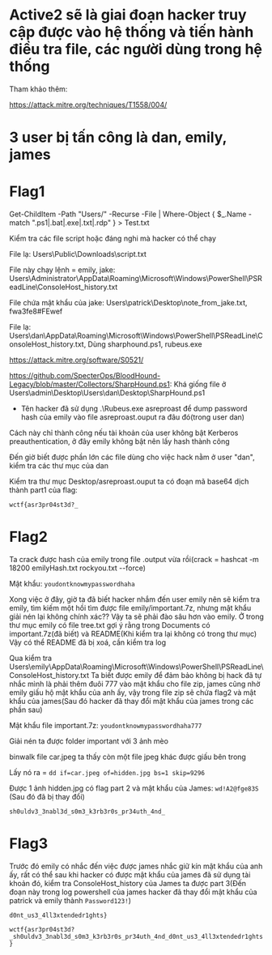# Active2 sẽ là giai đoạn hacker truy cập được vào hệ thống và tiến hành điều tra file, các người dùng trong hệ thống
Tham khảo thêm:

https://attack.mitre.org/techniques/T1558/004/
# 3 user bị tấn công là dan, emily, james

# Flag1
Get-ChildItem -Path "Users/" -Recurse -File | Where-Object { $_.Name -match "\.ps1|\.bat|\.exe|\.txt|\.rdp" } > Test.txt

Kiểm tra các file script hoặc đáng nghi mà hacker có thể chạy

File lạ: Users\Public\Downloads\script.txt

File này chạy lệnh = emily, jake: Users\Administrator\AppData\Roaming\Microsoft\Windows\PowerShell\PSReadLine\ConsoleHost_history.txt

File chứa mật khẩu của jake: Users\patrick\Desktop\note_from_jake.txt, fwa3fe8#FEwef

File lạ: Users\dan\AppData\Roaming\Microsoft\Windows\PowerShell\PSReadLine\ConsoleHost_history.txt, Dùng sharphound.ps1, rubeus.exe 

https://attack.mitre.org/software/S0521/

https://github.com/SpecterOps/BloodHound-Legacy/blob/master/Collectors/SharpHound.ps1: Khá giống file ở Users\admin\Desktop\Users\dan\Desktop\SharpHound.ps1

- Tên hacker đã sử dụng .\Rubeus.exe asreproast để dump password hash của emily vào file asreproast.ouput ra đâu đó(trong user dan)

Cách này chỉ thành công nếu tài khoản của user không bật Kerberos preauthentication, ở đây emily không bật nên lấy hash thành công

Đến giờ biết được phần lớn các file dùng cho việc hack nằm ở user "dan", kiểm tra các thư mục của dan

Kiểm tra thư mục Desktop/asreproast.ouput ta có đoạn mã base64 dịch thành part1 của flag: 

`wctf{asr3pr04st3d?_`


# Flag2
Ta crack được hash của emily trong file .output vừa rồi(crack = hashcat -m 18200 emilyHash.txt rockyou.txt --force)

Mật khẩu: `youdontknowmypasswordhaha`

Xong việc ở đây, giờ ta đã biết hacker nhắm đến user emily nên sẽ kiểm tra emily, tìm kiếm một hồi tìm được file emily/important.7z, nhưng mật khẩu giải nén lại không chính xác?? Vậy ta sẽ phải đào sâu hơn vào emily. Ở trong thư mục emily có file tree.txt gợi ý rằng trong Documents có important.7z(đã biết) và README(Khi kiểm tra lại không có trong thư mục) Vậy có thể README đã bị xoá, cần kiểm tra log

Qua kiểm tra Users\emily\AppData\Roaming\Microsoft\Windows\PowerShell\PSReadLine\ConsoleHost_history.txt Ta biết được emily để đảm bảo không bị hack đã tự nhắc mình là phải thêm đuôi 777 vào mật khẩu cho file zip, james cũng nhờ emily giấu hộ mật khẩu của anh ấy, vậy trong file zip sẽ chứa flag2 và mật khẩu của james(Sau đó hacker đã thay đổi mật khẩu của james trong các phần sau)

Mật khẩu file important.7z: `youdontknowmypasswordhaha777`

Giải nén ta được folder important với 3 ảnh mèo

binwalk file car.jpeg ta thấy còn một file jpeg khác được giấu bên trong

Lấy nó ra = `dd if=car.jpeg of=hidden.jpg bs=1 skip=9296`

Được 1 ảnh hidden.jpg có flag part 2 và mật khẩu của James: `wd!A2@fge83S` (Sau đó đã bị thay đổi)

`sh0uldv3_3nabl3d_s0m3_k3rb3r0s_pr34uth_4nd_`

# Flag3
Trước đó emily có nhắc đến việc được james nhắc giữ kín mật khẩu của anh ấy, rất có thể sau khi hacker có được mật khẩu của james đã sử dụng tài khoản đó, kiểm tra ConsoleHost_history của James ta được part 3(Đến đoạn này trong log powershell của james hacker đã thay đổi mật khẩu của patrick và emily thành `Password123!`)

`d0nt_us3_4ll3xtendedr1ghts}`

`wctf{asr3pr04st3d?_sh0uldv3_3nabl3d_s0m3_k3rb3r0s_pr34uth_4nd_d0nt_us3_4ll3xtendedr1ghts}`
